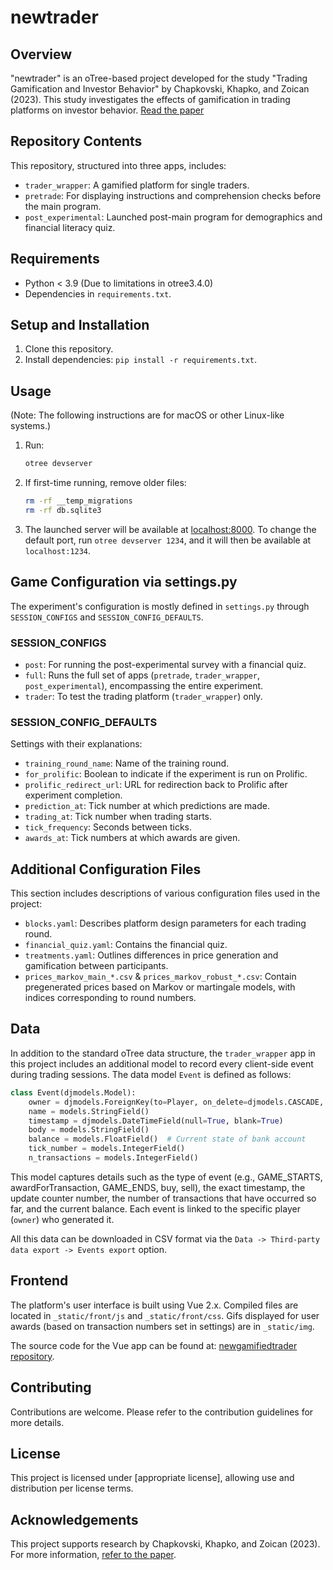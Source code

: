 
# newtrader

## Overview
"newtrader" is an oTree-based project developed for the study "Trading Gamification and Investor Behavior" by Chapkovski, Khapko, and Zoican (2023). This study investigates the effects of gamification in trading platforms on investor behavior. [Read the paper](https://papers.ssrn.com/sol3/papers.cfm?abstract_id=3971868)

## Repository Contents
This repository, structured into three apps, includes:
- `trader_wrapper`: A gamified platform for single traders.
- `pretrade`: For displaying instructions and comprehension checks before the main program.
- `post_experimental`: Launched post-main program for demographics and financial literacy quiz.

## Requirements
- Python < 3.9 (Due to limitations in otree3.4.0)
- Dependencies in `requirements.txt`.

## Setup and Installation
1. Clone this repository.
2. Install dependencies: `pip install -r requirements.txt`.

## Usage
(Note: The following instructions are for macOS or other Linux-like systems.)
1. Run:
   ```sh
   otree devserver
   ```
2. If first-time running, remove older files:
   ```sh
   rm -rf __temp_migrations
   rm -rf db.sqlite3
   ```
3. The launched server will be available at [localhost:8000](http://localhost:8000). To change the default port, run `otree devserver 1234`, and it will then be available at `localhost:1234`.


## Game Configuration via settings.py

The experiment's configuration is mostly defined in `settings.py` through `SESSION_CONFIGS` and `SESSION_CONFIG_DEFAULTS`.

### SESSION_CONFIGS
- `post`: For running the post-experimental survey with a financial quiz.
- `full`: Runs the full set of apps (`pretrade`, `trader_wrapper`, `post_experimental`), encompassing the entire experiment.
- `trader`: To test the trading platform (`trader_wrapper`) only.

### SESSION_CONFIG_DEFAULTS
Settings with their explanations:
- `training_round_name`: Name of the training round.
- `for_prolific`: Boolean to indicate if the experiment is run on Prolific.
- `prolific_redirect_url`: URL for redirection back to Prolific after experiment completion.
- `prediction_at`: Tick number at which predictions are made.
- `trading_at`: Tick number when trading starts.
- `tick_frequency`: Seconds between ticks.
- `awards_at`: Tick numbers at which awards are given.


## Additional Configuration Files
This section includes descriptions of various configuration files used in the project:
- `blocks.yaml`: Describes platform design parameters for each trading round.
- `financial_quiz.yaml`: Contains the financial quiz.
- `treatments.yaml`: Outlines differences in price generation and gamification between participants.
- `prices_markov_main_*.csv` & `prices_markov_robust_*.csv`: Contain pregenerated prices based on Markov or martingale models, with indices corresponding to round numbers.


## Data
In addition to the standard oTree data structure, the `trader_wrapper` app in this project includes an additional model to record every client-side event during trading sessions. The data model `Event` is defined as follows:

```python
class Event(djmodels.Model):
    owner = djmodels.ForeignKey(to=Player, on_delete=djmodels.CASCADE, related_name='events')
    name = models.StringField()
    timestamp = djmodels.DateTimeField(null=True, blank=True)
    body = models.StringField()
    balance = models.FloatField()  # Current state of bank account
    tick_number = models.IntegerField()
    n_transactions = models.IntegerField()
```

This model captures details such as the type of event (e.g., GAME_STARTS, awardForTransaction, GAME_ENDS, buy, sell), the exact timestamp, the update counter number, the number of transactions that have occurred so far, and the current balance. Each event is linked to the specific player (`owner`) who generated it.

All this data can be downloaded in CSV format via the `Data -> Third-party data export -> Events export` option.


## Frontend
The platform's user interface is built using Vue 2.x. Compiled files are located in `_static/front/js` and `_static/front/css`. Gifs displayed for user awards (based on transaction numbers set in settings) are in `_static/img`.

The source code for the Vue app can be found at: [newgamifiedtrader repository](https://github.com/chapkovski/newgamifiedtrader/).

## Contributing
Contributions are welcome. Please refer to the contribution guidelines for more details.

## License
This project is licensed under [appropriate license], allowing use and distribution per license terms.

## Acknowledgements
This project supports research by Chapkovski, Khapko, and Zoican (2023). For more information, [refer to the paper](https://papers.ssrn.com/sol3/papers.cfm?abstract_id=3971868).
